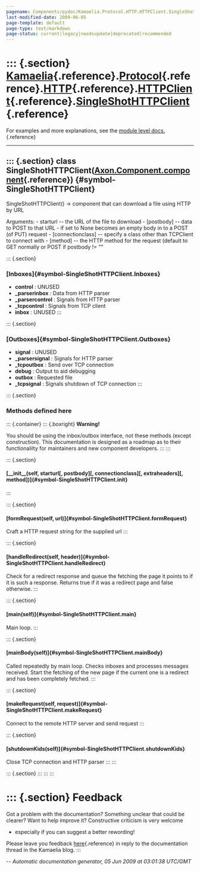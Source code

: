 ```yaml
---
pagename: Components/pydoc/Kamaelia.Protocol.HTTP.HTTPClient.SingleShotHTTPClient
last-modified-date: 2009-06-05
page-template: default
page-type: text/markdown
page-status: current|legacy|needsupdate|deprecated|recommended
---
```

::: {.section}
[Kamaelia](/Components/pydoc/Kamaelia.html){.reference}.[Protocol](/Components/pydoc/Kamaelia.Protocol.html){.reference}.[HTTP](/Components/pydoc/Kamaelia.Protocol.HTTP.html){.reference}.[HTTPClient](/Components/pydoc/Kamaelia.Protocol.HTTP.HTTPClient.html){.reference}.[SingleShotHTTPClient](/Components/pydoc/Kamaelia.Protocol.HTTP.HTTPClient.SingleShotHTTPClient.html){.reference}
===============================================================================================================================================================================================================================================================================================================================================================================================

For examples and more explanations, see the [module level
docs.](/Components/pydoc/Kamaelia.Protocol.HTTP.HTTPClient.html){.reference}

------------------------------------------------------------------------

::: {.section}
class SingleShotHTTPClient([Axon.Component.component](/Docs/Axon/Axon.Component.component.html){.reference}) {#symbol-SingleShotHTTPClient}
------------------------------------------------------------------------------------------------------------

SingleShotHTTPClient() -\> component that can download a file using HTTP
by URL

Arguments: - starturl \-- the URL of the file to download - \[postbody\]
\-- data to POST to that URL - if set to None becomes an empty body in
to a POST (of PUT) request - \[connectionclass\] \-- specify a class
other than TCPClient to connect with - \[method\] \-- the HTTP method
for the request (default to GET normally or POST if postbody != \"\"

::: {.section}
### [Inboxes]{#symbol-SingleShotHTTPClient.Inboxes}

-   **control** : UNUSED
-   **\_parserinbox** : Data from HTTP parser
-   **\_parsercontrol** : Signals from HTTP parser
-   **\_tcpcontrol** : Signals from TCP client
-   **inbox** : UNUSED
:::

::: {.section}
### [Outboxes]{#symbol-SingleShotHTTPClient.Outboxes}

-   **signal** : UNUSED
-   **\_parsersignal** : Signals for HTTP parser
-   **\_tcpoutbox** : Send over TCP connection
-   **debug** : Output to aid debugging
-   **outbox** : Requested file
-   **\_tcpsignal** : Signals shutdown of TCP connection
:::

::: {.section}
### Methods defined here

::: {.container}
::: {.boxright}
**Warning!**

You should be using the inbox/outbox interface, not these methods
(except construction). This documentation is designed as a roadmap as to
their functionalilty for maintainers and new component developers.
:::
:::

::: {.section}
#### [\_\_init\_\_(self, starturl\[, postbody\]\[, connectionclass\]\[, extraheaders\]\[, method\])]{#symbol-SingleShotHTTPClient.__init__}
:::

::: {.section}
#### [formRequest(self, url)]{#symbol-SingleShotHTTPClient.formRequest}

Craft a HTTP request string for the supplied url
:::

::: {.section}
#### [handleRedirect(self, header)]{#symbol-SingleShotHTTPClient.handleRedirect}

Check for a redirect response and queue the fetching the page it points
to if it is such a response. Returns true if it was a redirect page and
false otherwise.
:::

::: {.section}
#### [main(self)]{#symbol-SingleShotHTTPClient.main}

Main loop.
:::

::: {.section}
#### [mainBody(self)]{#symbol-SingleShotHTTPClient.mainBody}

Called repeatedly by main loop. Checks inboxes and processes messages
received. Start the fetching of the new page if the current one is a
redirect and has been completely fetched.
:::

::: {.section}
#### [makeRequest(self, request)]{#symbol-SingleShotHTTPClient.makeRequest}

Connect to the remote HTTP server and send request
:::

::: {.section}
#### [shutdownKids(self)]{#symbol-SingleShotHTTPClient.shutdownKids}

Close TCP connection and HTTP parser
:::
:::

::: {.section}
:::
:::
:::

::: {.section}
Feedback
========

Got a problem with the documentation? Something unclear that could be
clearer? Want to help improve it? Constructive criticism is very welcome
- especially if you can suggest a better rewording!

Please leave you feedback
[here](../../../cgi-bin/blog/blog.cgi?rm=viewpost&nodeid=1142023701){.reference}
in reply to the documentation thread in the Kamaelia blog.
:::

*\-- Automatic documentation generator, 05 Jun 2009 at 03:01:38 UTC/GMT*
